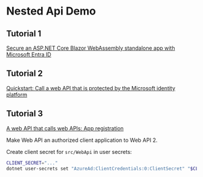 # Nested Api Demo

## Tutorial 1

[Secure an ASP.NET Core Blazor WebAssembly standalone app with Microsoft Entra ID](https://learn.microsoft.com/en-us/aspnet/core/blazor/security/webassembly/standalone-with-microsoft-entra-id?view=aspnetcore-9.0)

## Tutorial 2

[Quickstart: Call a web API that is protected by the Microsoft identity platform](https://learn.microsoft.com/en-us/entra/identity-platform/quickstart-web-api-aspnet-sign-in?tabs=aspnet-core-workforce)

## Tutorial 3

[A web API that calls web APIs: App registration](https://learn.microsoft.com/en-us/entra/identity-platform/scenario-web-api-call-api-app-registration)

Make Web API an authorized client application to Web API 2.

Create client secret for `src/WebApi` in user secrets:

```sh
CLIENT_SECRET="..."
dotnet user-secrets set "AzureAd:ClientCredentials:0:ClientSecret" "$CLIENT_SECRET" --project src/WebApi
```
